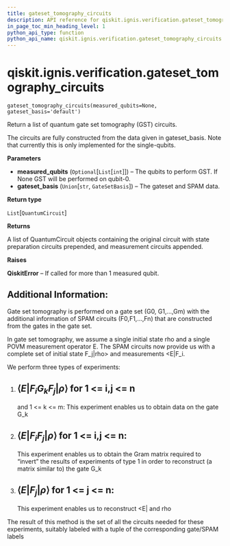 ```yaml
---
title: gateset_tomography_circuits
description: API reference for qiskit.ignis.verification.gateset_tomography_circuits
in_page_toc_min_heading_level: 1
python_api_type: function
python_api_name: qiskit.ignis.verification.gateset_tomography_circuits
---
```


# qiskit.ignis.verification.gateset\_tomography\_circuits

<span id="qiskit.ignis.verification.gateset_tomography_circuits" />

`gateset_tomography_circuits(measured_qubits=None, gateset_basis='default')`

Return a list of quantum gate set tomography (GST) circuits.

The circuits are fully constructed from the data given in gateset\_basis. Note that currently this is only implemented for the single-qubits.

**Parameters**

*   **measured\_qubits** (`Optional`\[`List`\[`int`]]) – The qubits to perform GST. If None GST will be performed on qubit-0.
*   **gateset\_basis** (`Union`\[`str`, `GateSetBasis`]) – The gateset and SPAM data.

**Return type**

`List`\[`QuantumCircuit`]

**Returns**

A list of QuantumCircuit objects containing the original circuit with state preparation circuits prepended, and measurement circuits appended.

**Raises**

**QiskitError** – If called for more than 1 measured qubit.

## Additional Information:

Gate set tomography is performed on a gate set (G0, G1,…,Gm) with the additional information of SPAM circuits (F0,F1,…,Fn) that are constructed from the gates in the gate set.

In gate set tomography, we assume a single initial state rho and a single POVM measurement operator E. The SPAM circuits now provide us with a complete set of initial state F\_j|rho> and measurements \<E|F\_i.

We perform three types of experiments:

1.  ## $\langle E | F_i G_k F_j |\rho \rangle$ for 1 \<= i,j \<= n

    and 1 \<= k \<= m: This experiment enables us to obtain data on the gate G\_k

2.  ## $\langle E | F_i F_j |\rho \rangle$ for 1 \<= i,j \<= n:

    This experiment enables us to obtain the Gram matrix required to “invert” the results of experiments of type 1 in order to reconstruct (a matrix similar to) the gate G\_k

3.  ## $\langle E | F_j |\rho \rangle$ for 1 \<= j \<= n:

    This experiment enables us to reconstruct \<E| and rho

The result of this method is the set of all the circuits needed for these experiments, suitably labeled with a tuple of the corresponding gate/SPAM labels

